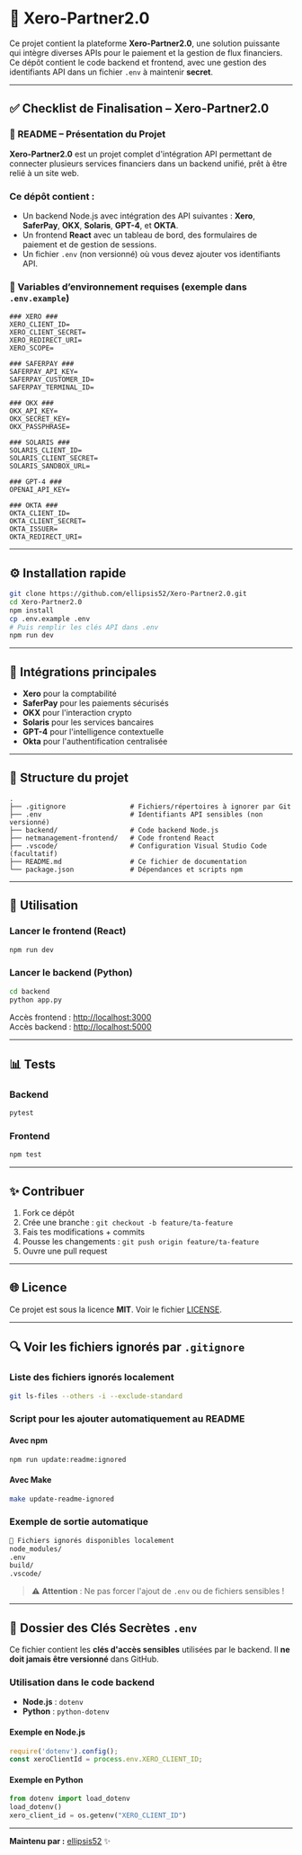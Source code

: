 # 🚀 Xero-Partner2.0

Ce projet contient la plateforme **Xero-Partner2.0**, une solution puissante qui intègre diverses APIs pour le paiement et la gestion de flux financiers. Ce dépôt contient le code backend et frontend, avec une gestion des identifiants API dans un fichier `.env` à maintenir **secret**.

---

## ✅ Checklist de Finalisation – Xero-Partner2.0

### 📘 README – Présentation du Projet

**Xero-Partner2.0** est un projet complet d'intégration API permettant de connecter plusieurs services financiers dans un backend unifié, prêt à être relié à un site web.

### Ce dépôt contient :
- Un backend Node.js avec intégration des API suivantes : **Xero**, **SaferPay**, **OKX**, **Solaris**, **GPT-4**, et **OKTA**.
- Un frontend **React** avec un tableau de bord, des formulaires de paiement et de gestion de sessions.
- Un fichier `.env` (non versionné) où vous devez ajouter vos identifiants API.

### 🔑 Variables d’environnement requises (exemple dans `.env.example`)

```env
### XERO ###
XERO_CLIENT_ID=
XERO_CLIENT_SECRET=
XERO_REDIRECT_URI=
XERO_SCOPE=

### SAFERPAY ###
SAFERPAY_API_KEY=
SAFERPAY_CUSTOMER_ID=
SAFERPAY_TERMINAL_ID=

### OKX ###
OKX_API_KEY=
OKX_SECRET_KEY=
OKX_PASSPHRASE=

### SOLARIS ###
SOLARIS_CLIENT_ID=
SOLARIS_CLIENT_SECRET=
SOLARIS_SANDBOX_URL=

### GPT-4 ###
OPENAI_API_KEY=

### OKTA ###
OKTA_CLIENT_ID=
OKTA_CLIENT_SECRET=
OKTA_ISSUER=
OKTA_REDIRECT_URI=
```

---

## ⚙️ Installation rapide

```bash
git clone https://github.com/ellipsis52/Xero-Partner2.0.git
cd Xero-Partner2.0
npm install
cp .env.example .env
# Puis remplir les clés API dans .env
npm run dev
```

---

## 🧩 Intégrations principales
- **Xero** pour la comptabilité
- **SaferPay** pour les paiements sécurisés
- **OKX** pour l'interaction crypto
- **Solaris** pour les services bancaires
- **GPT-4** pour l'intelligence contextuelle
- **Okta** pour l'authentification centralisée

---

## 📂 Structure du projet

```
.
├── .gitignore                # Fichiers/répertoires à ignorer par Git
├── .env                      # Identifiants API sensibles (non versionné)
├── backend/                  # Code backend Node.js
├── netmanagement-frontend/   # Code frontend React
├── .vscode/                  # Configuration Visual Studio Code (facultatif)
├── README.md                 # Ce fichier de documentation
└── package.json              # Dépendances et scripts npm
```

---

## 🚀 Utilisation

### Lancer le frontend (React)
```bash
npm run dev
```

### Lancer le backend (Python)
```bash
cd backend
python app.py
```

Accès frontend : [http://localhost:3000](http://localhost:3000)  
Accès backend : [http://localhost:5000](http://localhost:5000)

---

## 📊 Tests

### Backend
```bash
pytest
```

### Frontend
```bash
npm test
```

---

## ✨ Contribuer

1. Fork ce dépôt
2. Crée une branche : `git checkout -b feature/ta-feature`
3. Fais tes modifications + commits
4. Pousse les changements : `git push origin feature/ta-feature`
5. Ouvre une pull request

---

## 🌐 Licence

Ce projet est sous la licence **MIT**. Voir le fichier [LICENSE](./LICENSE).

---

## 🔍 Voir les fichiers ignorés par `.gitignore`

### Liste des fichiers ignorés localement
```bash
git ls-files --others -i --exclude-standard
```

### Script pour les ajouter automatiquement au README

#### Avec npm
```bash
npm run update:readme:ignored
```

#### Avec Make
```bash
make update-readme-ignored
```

### Exemple de sortie automatique
```txt
📁 Fichiers ignorés disponibles localement
node_modules/
.env
build/
.vscode/
```

> ⚠️ **Attention** : Ne pas forcer l'ajout de `.env` ou de fichiers sensibles !

---

## 🔐 Dossier des Clés Secrètes `.env`

Ce fichier contient les **clés d'accès sensibles** utilisées par le backend. Il **ne doit jamais être versionné** dans GitHub.

### Utilisation dans le code backend

- **Node.js** : `dotenv`
- **Python** : `python-dotenv`

#### Exemple en Node.js
```js
require('dotenv').config();
const xeroClientId = process.env.XERO_CLIENT_ID;
```

#### Exemple en Python
```python
from dotenv import load_dotenv
load_dotenv()
xero_client_id = os.getenv("XERO_CLIENT_ID")
```

---

**Maintenu par :** [ellipsis52](https://github.com/ellipsis52) ✨

